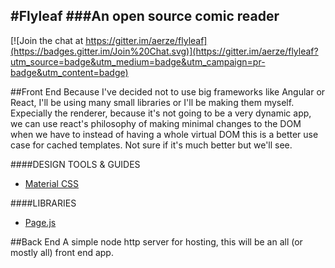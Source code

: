 #Flyleaf
###An open source comic reader
-----

[![Join the chat at https://gitter.im/aerze/flyleaf](https://badges.gitter.im/Join%20Chat.svg)](https://gitter.im/aerze/flyleaf?utm_source=badge&utm_medium=badge&utm_campaign=pr-badge&utm_content=badge)


##Front End
Because I've decided not to use big frameworks like Angular or React, I'll be using many small libraries or
I'll be making them myself. Expecially the renderer, because it's not going to be a very dynamic app, we can
use react's philosophy of making minimal changes to the DOM when we have to instead of having a whole 
virtual DOM this is a better use case for cached templates. Not sure if it's much better but we'll see.

####DESIGN TOOLS & GUIDES

 - [Material CSS](http://materializecss.com/getting-started.html)

####LIBRARIES

 - [Page.js](https://github.com/visionmedia/page.js)

##Back End
A simple node http server for hosting, this will be an all (or mostly all) front end app.

